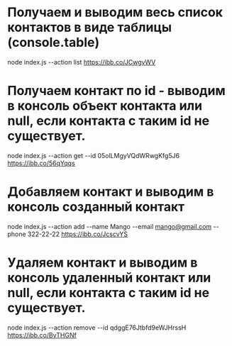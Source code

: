 # Получаем и выводим весь список контактов в виде таблицы (console.table)

node index.js --action list
https://ibb.co/JCwgvWV

# Получаем контакт по id - выводим в консоль объект контакта или null, если контакта с таким id не существует.

node index.js --action get --id 05olLMgyVQdWRwgKfg5J6
https://ibb.co/56qYqqs

# Добавляем контакт и выводим в консоль созданный контакт

node index.js --action add --name Mango --email mango@gmail.com --phone 322-22-22
https://ibb.co/JcscvYS

# Удаляем контакт и выводим в консоль удаленный контакт или null, если контакта с таким id не существует.

node index.js --action remove --id qdggE76Jtbfd9eWJHrssH
https://ibb.co/ByTHGNf

